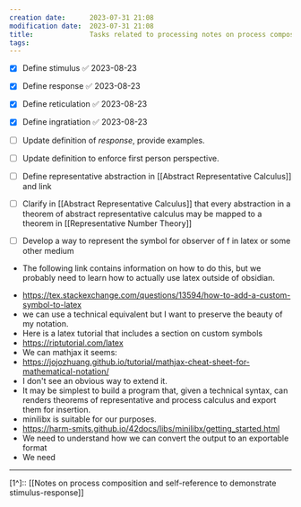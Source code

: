 ```yaml
---
creation date:		2023-07-31 21:08
modification date:	2023-07-31 21:08
title: 				Tasks related to processing notes on process composition, self-ref and stimulus-response
tags:
---
```

- [x] Define stimulus ✅ 2023-08-23
- [x] Define response ✅ 2023-08-23
- [x] Define reticulation ✅ 2023-08-23
- [x] Define ingratiation ✅ 2023-08-23
- [ ] Update definition of $response$, provide examples.
- [ ] Update definition to enforce first person perspective.
- [ ] Define representative abstraction in [[Abstract Representative Calculus]] and link

- [ ] Clarify in [[Abstract Representative Calculus]] that every abstraction in a theorem of abstract representative calculus may be mapped to a theorem in [[Representative Number Theory]]

- [ ] Develop a way to represent the symbol for observer of f in latex or some other medium
- The following link contains information on how to do this, but we probably need to learn how to actually use latex outside of obsidian.
* https://tex.stackexchange.com/questions/13594/how-to-add-a-custom-symbol-to-latex
* we can use a technical equivalent but I want to preserve the beauty of my notation. 
* Here is a latex tutorial that includes a section on custom symbols
* https://riptutorial.com/latex
* We can mathjax it seems:
* https://jojozhuang.github.io/tutorial/mathjax-cheat-sheet-for-mathematical-notation/
* I don't see an obvious way to extend it.
* It may be simplest to build a program that, given a technical syntax, can renders theorems of representative and process calculus and export them for insertion.
* minilibx is suitable for our purposes.
* https://harm-smits.github.io/42docs/libs/minilibx/getting_started.html
* We need to understand how we can convert the output to an exportable format 
* We need 
---
[1^]:: [[Notes on process composition and self-reference to demonstrate stimulus-response]]